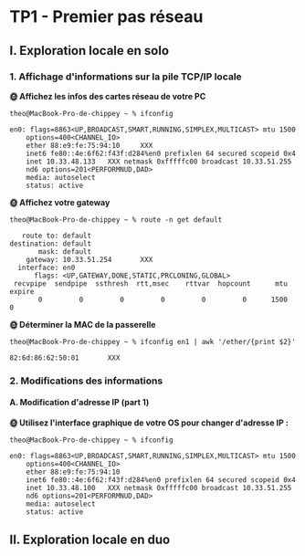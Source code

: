 # TP1 - Premier pas réseau

## I. Exploration locale en solo

### 1. Affichage d'informations sur la pile TCP/IP locale

**🌞 Affichez les infos des cartes réseau de votre PC**

```
theo@MacBook-Pro-de-chippey ~ % ifconfig

en0: flags=8863<UP,BROADCAST,SMART,RUNNING,SIMPLEX,MULTICAST> mtu 1500
	options=400<CHANNEL_IO>
	ether 88:e9:fe:75:94:10     XXX
	inet6 fe80::4e:6f62:f43f:d284%en0 prefixlen 64 secured scopeid 0x4 
	inet 10.33.48.133   XXX netmask 0xfffffc00 broadcast 10.33.51.255
	nd6 options=201<PERFORMNUD,DAD>
	media: autoselect
	status: active
```

**🌞 Affichez votre gateway**

```
theo@MacBook-Pro-de-chippey ~ % route -n get default

   route to: default
destination: default
       mask: default
    gateway: 10.33.51.254       XXX
  interface: en0
      flags: <UP,GATEWAY,DONE,STATIC,PRCLONING,GLOBAL>
 recvpipe  sendpipe  ssthresh  rtt,msec    rttvar  hopcount      mtu     expire
       0         0         0         0         0         0      1500         0 
```

**🌞 Déterminer la MAC de la passerelle**

```
theo@MacBook-Pro-de-chippey ~ % ifconfig en1 | awk '/ether/{print $2}'

82:6d:86:62:50:01       XXX
```

### 2. Modifications des informations

#### A. Modification d'adresse IP (part 1)

**🌞 Utilisez l'interface graphique de votre OS pour changer d'adresse IP :**

```
theo@MacBook-Pro-de-chippey ~ % ifconfig

en0: flags=8863<UP,BROADCAST,SMART,RUNNING,SIMPLEX,MULTICAST> mtu 1500
	options=400<CHANNEL_IO>
	ether 88:e9:fe:75:94:10 
	inet6 fe80::4e:6f62:f43f:d284%en0 prefixlen 64 secured scopeid 0x4 
	inet 10.33.48.100   XXX netmask 0xfffffc00 broadcast 10.33.51.255
	nd6 options=201<PERFORMNUD,DAD>
	media: autoselect
	status: active
```

## II. Exploration locale en duo
